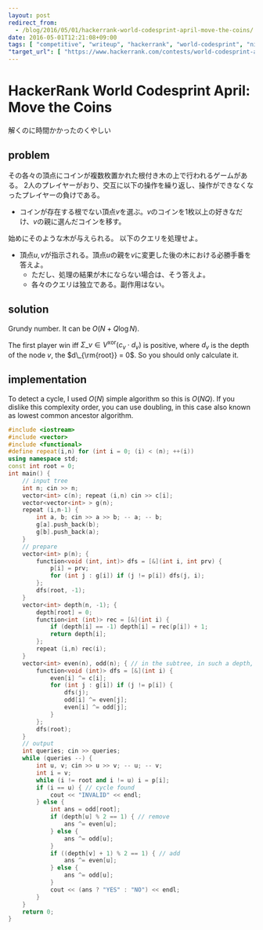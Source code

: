 ```yaml
---
layout: post
redirect_from:
  - /blog/2016/05/01/hackerrank-world-codesprint-april-move-the-coins/
date: 2016-05-01T12:21:08+09:00
tags: [ "competitive", "writeup", "hackerrank", "world-codesprint", "nim", "grundy-number", "game", "tree" ]
"target_url": [ "https://www.hackerrank.com/contests/world-codesprint-april/challenges/move-the-coins" ]
---
```


# HackerRank World Codesprint April: Move the Coins

解くのに時間かかったのくやしい

## problem

その各々の頂点にコインが複数枚置かれた根付き木の上で行われるゲームがある。
$2$人のプレイヤーがおり、交互に以下の操作を繰り返し、操作ができなくなったプレイヤーの負けである。

-   コインが存在する根でない頂点$v$を選ぶ。$v$のコインを$1$枚以上の好きなだけ、$v$の親に選んだコインを移す。

始めにそのような木が与えられる。
以下のクエリを処理せよ。

-   頂点$u, v$が指示される。頂点$u$の親を$v$に変更した後の木における必勝手番を答えよ。
    -   ただし、処理の結果が木にならない場合は、そう答えよ。
    -   各々のクエリは独立である。副作用はない。

## solution

Grundy number. It can be $O(N + Q \log N)$.

The first player win iff $\Sigma\_{v \in V}^{\text{xor}} (c_v \cdot d_v)$ is positive, where $d_v$ is the depth of the node $v$, the $d\_{\rm{root}} = 0$.
So you should only calculate it.

## implementation

To detect a cycle, I used $O(N)$ simple algorithm so this is $O(NQ)$.
If you dislike this complexity order, you can use doubling, in this case also known as lowest common ancestor algorithm.

``` c++
#include <iostream>
#include <vector>
#include <functional>
#define repeat(i,n) for (int i = 0; (i) < (n); ++(i))
using namespace std;
const int root = 0;
int main() {
    // input tree
    int n; cin >> n;
    vector<int> c(n); repeat (i,n) cin >> c[i];
    vector<vector<int> > g(n);
    repeat (i,n-1) {
        int a, b; cin >> a >> b; -- a; -- b;
        g[a].push_back(b);
        g[b].push_back(a);
    }
    // prepare
    vector<int> p(n); {
        function<void (int, int)> dfs = [&](int i, int prv) {
            p[i] = prv;
            for (int j : g[i]) if (j != p[i]) dfs(j, i);
        };
        dfs(root, -1);
    }
    vector<int> depth(n, -1); {
        depth[root] = 0;
        function<int (int)> rec = [&](int i) {
            if (depth[i] == -1) depth[i] = rec(p[i]) + 1;
            return depth[i];
        };
        repeat (i,n) rec(i);
    }
    vector<int> even(n), odd(n); { // in the subtree, in such a depth, does an effective coin exist
        function<void (int)> dfs = [&](int i) {
            even[i] ^= c[i];
            for (int j : g[i]) if (j != p[i]) {
                dfs(j);
                odd[i] ^= even[j];
                even[i] ^= odd[j];
            }
        };
        dfs(root);
    }
    // output
    int queries; cin >> queries;
    while (queries --) {
        int u, v; cin >> u >> v; -- u; -- v;
        int i = v;
        while (i != root and i != u) i = p[i];
        if (i == u) { // cycle found
            cout << "INVALID" << endl;
        } else {
            int ans = odd[root];
            if (depth[u] % 2 == 1) { // remove
                ans ^= even[u];
            } else {
                ans ^= odd[u];
            }
            if ((depth[v] + 1) % 2 == 1) { // add
                ans ^= even[u];
            } else {
                ans ^= odd[u];
            }
            cout << (ans ? "YES" : "NO") << endl;
        }
    }
    return 0;
}
```

